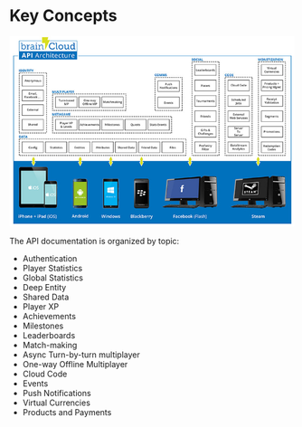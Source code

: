 # Key Concepts

![API Architecture](../../img/learn-img/BrainCloud-architecture-boxes.png)

The API documentation is organized by topic:

- Authentication
- Player Statistics
- Global Statistics
- Deep Entity
- Shared Data
- Player XP
- Achievements
- Milestones
- Leaderboards
- Match-making
- Async Turn-by-turn multiplayer
- One-way Offline Multiplayer
- Cloud Code
- Events
- Push Notifications
- Virtual Currencies
- Products and Payments  




<DocCardList />